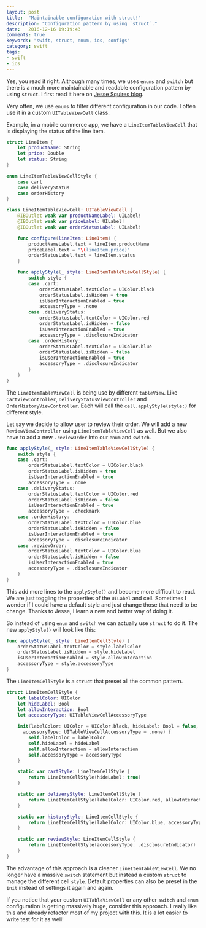 ```yaml
---
layout: post
title:  "Maintainable configuration with struct!"
description: "Configuration pattern by using `struct`."
date:   2016-12-16 19:19:43
comments: true
keywords: "swift, struct, enum, ios, configs"
category: swift
tags:
- swift
- ios
---
```


Yes, you read it right. Although many times, we uses `enums` and `switch` but there is a much more maintainable and readable configuration pattern by using `struct`. I first read it here on [Jesse Squires blog](http://www.jessesquires.com/enums-as-configs/).

Very often, we use `enums` to filter different configuration in our code. I often use it in a custom `UITableViewCell` class.

Example, in a mobile commerce app, we have a `LineItemTableViewCell` that is displaying the status of the line item.

```swift
struct LineItem {
    let productName: String
    let price: Double
    let status: String
}
```

```swift
enum LineItemTableViewCellStyle {
    case cart
    case deliveryStatus
    case orderHistory
}
```

```swift
class LineItemTableViewCell: UITableViewCell {
    @IBOutlet weak var productNameLabel: UILabel!
    @IBOutlet weak var priceLabel: UILabel!
    @IBOutlet weak var orderStatusLabel: UILabel!

    func configure(lineItem: LineItem) {
        productNameLabel.text = lineItem.productName
        priceLabel.text = "\(lineItem.price)"
        orderStatusLabel.text = lineItem.status
    }

    func applyStyle(_ style: LineItemTableViewCellStyle) {
        switch style {
        case .cart:
            orderStatusLabel.textColor = UIColor.black
            orderStatusLabel.isHidden = true
            isUserInteractionEnabled = true
            accessoryType = .none
        case .deliveryStatus:
            orderStatusLabel.textColor = UIColor.red
            orderStatusLabel.isHidden = false
            isUserInteractionEnabled = true
            accessoryType = .disclosureIndicator
        case .orderHistory:
            orderStatusLabel.textColor = UIColor.blue
            orderStatusLabel.isHidden = false
            isUserInteractionEnabled = true
            accessoryType = .disclosureIndicator
        }
    }
}
```

The `LineItemTableViewCell` is being use by different `tableView`. Like `CartViewController`, `DeliveryStatusViewController` and `OrderHistoryViewController`. Each will call the `cell.applyStyle(style:)` for different style.

Let say we decide to allow user to review their order. We will add a  new `ReviewViewController` using `LineItemTableViewCell` as well. But we also have to add a new `.reviewOrder` into our `enum` and `switch`.

```swift
func applyStyle(_ style: LineItemTableViewCellStyle) {
    switch style {
    case .cart:
        orderStatusLabel.textColor = UIColor.black
        orderStatusLabel.isHidden = true
        isUserInteractionEnabled = true
        accessoryType = .none
    case .deliveryStatus:
        orderStatusLabel.textColor = UIColor.red
        orderStatusLabel.isHidden = false
        isUserInteractionEnabled = true
        accessoryType = .checkmark
    case .orderHistory:
        orderStatusLabel.textColor = UIColor.blue
        orderStatusLabel.isHidden = false
        isUserInteractionEnabled = true
        accessoryType = .disclosureIndicator
    case .reviewOrder:
        orderStatusLabel.textColor = UIColor.blue
        orderStatusLabel.isHidden = false
        isUserInteractionEnabled = true
        accessoryType = .disclosureIndicator
    }
}
```

This add more lines to the `applyStyle()` and become more difficult to read. We are just toggling the properties of the `UILabel` and cell. Sometimes I wonder if I could have a default style and just change those that need to be change. Thanks to Jesse, I learn a new and better way of doing it.

So instead of using `enum` and `switch` we can actually use `struct` to do it. The new `applyStyle()` will look like this:

```swift
func applyStyle(_ style: LineItemCellStyle) {
    orderStatusLabel.textColor = style.labelColor
    orderStatusLabel.isHidden = style.hideLabel
    isUserInteractionEnabled = style.allowInteraction
    accessoryType = style.accessoryType
}
```

The `LineItemCellStyle` is a `struct` that preset all the common pattern.

```swift
struct LineItemCellStyle {
    let labelColor: UIColor
    let hideLabel: Bool
    let allowInteraction: Bool
    let accessoryType: UITableViewCellAccessoryType

    init(labelColor: UIColor = UIColor.black, hideLabel: Bool = false, allowInteraction: Bool = true,
      accessoryType: UITableViewCellAccessoryType = .none) {
        self.labelColor = labelColor
        self.hideLabel = hideLabel
        self.allowInteraction = allowInteraction
        self.accessoryType = accessoryType
    }

    static var cartStyle: LineItemCellStyle {
        return LineItemCellStyle(hideLabel: true)
    }

    static var deliveryStyle: LineItemCellStyle {
        return LineItemCellStyle(labelColor: UIColor.red, allowInteraction: false, accessoryType: .checkmark)
    }

    static var historyStyle: LineItemCellStyle {
        return LineItemCellStyle(labelColor: UIColor.blue, accessoryType: .disclosureIndicator)
    }

    static var reviewStyle: LineItemCellStyle {
        return LineItemCellStyle(accessoryType: .disclosureIndicator)
    }
}
```

The advantage of this approach is a cleaner `LineItemTableViewCell`. We no longer have a massive `switch` statement but instead a custom `struct` to manage the different cell `style`. Default properties can also be preset in the `init` instead of settings it again and again.

If you notice that your custom `UITableViewCell` or any other `switch` and `enum` configuration is getting massively huge, consider this approach. I really like this and already refactor most of my project with this. It is a lot easier to write test for it as well!

